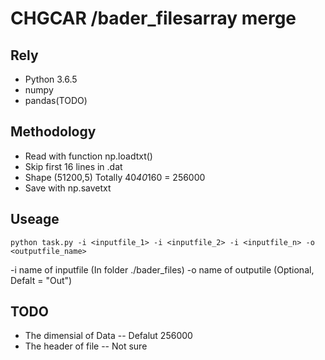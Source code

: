 # CHGCAR /bader_filesarray merge

## Rely

- Python 3.6.5
- numpy
- pandas(TODO)

## Methodology

- Read with function np.loadtxt()
- Skip first 16 lines in .dat
- Shape (51200,5) Totally 40*40*160 = 256000
- Save with np.savetxt

## Useage

```
python task.py -i <inputfile_1> -i <inputfile_2> -i <inputfile_n> -o <outputfile_name>
```

-i name of inputfile (In folder ./bader_files)
-o name of outputile (Optional, Defalt = "Out")

## TODO

- The dimensial of Data -- Defalut 256000
- The header of file -- Not sure